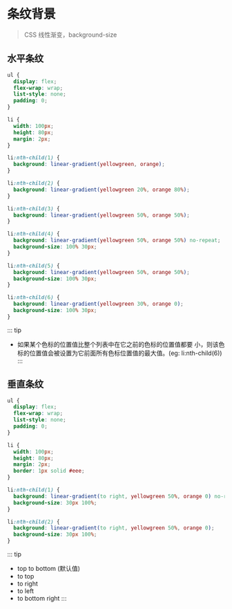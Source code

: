 # 条纹背景

> CSS 线性渐变，background-size

## 水平条纹

```css
ul {
  display: flex;
  flex-wrap: wrap;
  list-style: none;
  padding: 0;
}

li {
  width: 100px;
  height: 80px;
  margin: 2px;
}

li:nth-child(1) {
  background: linear-gradient(yellowgreen, orange);
}

li:nth-child(2) {
  background: linear-gradient(yellowgreen 20%, orange 80%);
}

li:nth-child(3) {
  background: linear-gradient(yellowgreen 50%, orange 50%);
}

li:nth-child(4) {
  background: linear-gradient(yellowgreen 50%, orange 50%) no-repeat;
  background-size: 100% 30px;
}

li:nth-child(5) {
  background: linear-gradient(yellowgreen 50%, orange 50%);
  background-size: 100% 30px;
}

li:nth-child(6) {
  background: linear-gradient(yellowgreen 30%, orange 0);
  background-size: 100% 30px;
}
```

  <DemoBlock  demo='css-background-horizontal-stripes' />

::: tip

- 如果某个色标的位置值比整个列表中在它之前的色标的位置值都要
  小，则该色标的位置值会被设置为它前面所有色标位置值的最大值。(eg: li:nth-child(6))
  :::

## 垂直条纹

```css
ul {
  display: flex;
  flex-wrap: wrap;
  list-style: none;
  padding: 0;
}

li {
  width: 100px;
  height: 80px;
  margin: 2px;
  border: 1px solid #eee;
}

li:nth-child(1) {
  background: linear-gradient(to right, yellowgreen 50%, orange 0) no-repeat;
  background-size: 30px 100%;
}

li:nth-child(2) {
  background: linear-gradient(to right, yellowgreen 50%, orange 0);
  background-size: 30px 100%;
}
```

  <DemoBlock  demo='css-background-vertical-stripes' />

::: tip

- top to bottom (默认值)
- to top
- to right
- to left
- to bottom right
  :::
